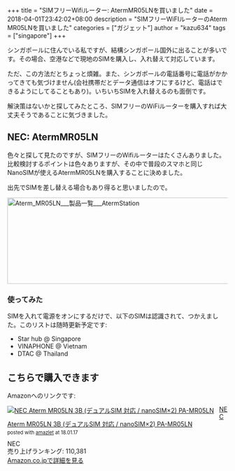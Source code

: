 +++
title = "SIMフリーWifiルーター: AtermMR05LNを買いました"
date = 2018-04-01T23:42:02+08:00
description = "SIMフリーWiFIルーターのAterm MR05LNを買いました"
categories = ["ガジェット"]
author = "kazu634"
tags = ["singapore"]
+++

シンガポールに住んでいる私ですが、結構シンガポール国外に出ることが多いです。その場合、空港などで現地のSIMを購入し、入れ替えて対応しています。

ただ、この方法だとちょっと煩雑。また、シンガポールの電話番号に電話がかかってきても気づけません(会社携帯だとデータ通信はオフにするけど、電話はできるようにしてることもあり)。いちいちSIMを入れ替えるのも面倒です。

解決策はないかと探してみたところ、SIMフリーのWiFiルーターを購入すれば大丈夫そうであることに気づきました。

## NEC: AtermMR05LN
色々と探して見たのですが、SIMフリーのWifiルーターはたくさんありました。比較検討するポイントは色々ありますが、その中で普段のスマホと同じNanoSIMが使えるAtermMR05LNを購入することに決めました。

出先でSIMを差し替える場合もあり得ると思いましたので。

<a data-flickr-embed="true"  href="https://www.flickr.com/photos/42332031@N02/41161511511/in/dateposted/" title="Aterm_MR05LN___製品一覧___AtermStation"><img src="https://farm1.staticflickr.com/805/41161511511_01c2b81bd2_z.jpg" width="640" height="197" alt="Aterm_MR05LN___製品一覧___AtermStation"></a><script async src="//embedr.flickr.com/assets/client-code.js" charset="utf-8"></script>

### 使ってみた
SIMを入れて電源をオンにするだけで、以下のSIMは認識されて、つかえました。このリストは随時更新予定です:

- Star hub @ Singapore
- VINAPHONE @ Vietnam
- DTAC @ Thailand

## こちらで購入できます
Amazonへのリンクです:

<div class="amazlet-box" style="margin-bottom:0px;"><div class="amazlet-image" style="float:left;margin:0px 12px 1px 0px;"><a href="https://www.amazon.co.jp/exec/obidos/ASIN/B01N79SW55/simsnes-22/ref=nosim/" name="amazletlink" target="_blank"><img src="https://images-fe.ssl-images-amazon.com/images/I/31rMiOAStzL._SL160_.jpg" alt="NEC Aterm MR05LN 3B (デュアルSIM 対応 / nanoSIM×2) PA-MR05LN" style="border: none;" /></a></div><div class="amazlet-info" style="line-height:120%; margin-bottom: 10px"><div class="amazlet-name" style="margin-bottom:10px;line-height:120%"><a href="https://www.amazon.co.jp/exec/obidos/ASIN/B01N79SW55/simsnes-22/ref=nosim/" name="amazletlink" target="_blank">NEC Aterm MR05LN 3B (デュアルSIM 対応 / nanoSIM×2) PA-MR05LN</a><div class="amazlet-powered-date" style="font-size:80%;margin-top:5px;line-height:120%">posted with <a href="http://www.amazlet.com/" title="amazlet" target="_blank">amazlet</a> at 18.01.17</div></div><div class="amazlet-detail">NEC <br />売り上げランキング: 110,381<br /></div><div class="amazlet-sub-info" style="float: left;"><div class="amazlet-link" style="margin-top: 5px"><a href="https://www.amazon.co.jp/exec/obidos/ASIN/B01N79SW55/simsnes-22/ref=nosim/" name="amazletlink" target="_blank">Amazon.co.jpで詳細を見る</a></div></div></div><div class="amazlet-footer" style="clear: left"></div></div>
